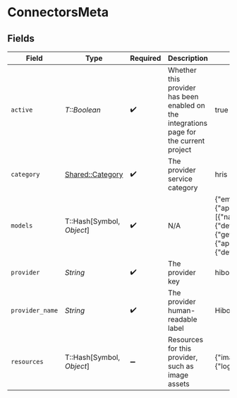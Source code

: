 # ConnectorsMeta


## Fields

| Field                                                                                                                                                                                                                                                                                                                                | Type                                                                                                                                                                                                                                                                                                                                 | Required                                                                                                                                                                                                                                                                                                                             | Description                                                                                                                                                                                                                                                                                                                          | Example                                                                                                                                                                                                                                                                                                                              |
| ------------------------------------------------------------------------------------------------------------------------------------------------------------------------------------------------------------------------------------------------------------------------------------------------------------------------------------ | ------------------------------------------------------------------------------------------------------------------------------------------------------------------------------------------------------------------------------------------------------------------------------------------------------------------------------------ | ------------------------------------------------------------------------------------------------------------------------------------------------------------------------------------------------------------------------------------------------------------------------------------------------------------------------------------ | ------------------------------------------------------------------------------------------------------------------------------------------------------------------------------------------------------------------------------------------------------------------------------------------------------------------------------------ | ------------------------------------------------------------------------------------------------------------------------------------------------------------------------------------------------------------------------------------------------------------------------------------------------------------------------------------ |
| `active`                                                                                                                                                                                                                                                                                                                             | *T::Boolean*                                                                                                                                                                                                                                                                                                                         | :heavy_check_mark:                                                                                                                                                                                                                                                                                                                   | Whether this provider has been enabled on the integrations page for the current project                                                                                                                                                                                                                                              | true                                                                                                                                                                                                                                                                                                                                 |
| `category`                                                                                                                                                                                                                                                                                                                           | [Shared::Category](../../models/shared/category.md)                                                                                                                                                                                                                                                                                  | :heavy_check_mark:                                                                                                                                                                                                                                                                                                                   | The provider service category                                                                                                                                                                                                                                                                                                        | hris                                                                                                                                                                                                                                                                                                                                 |
| `models`                                                                                                                                                                                                                                                                                                                             | T::Hash[Symbol, *Object*]                                                                                                                                                                                                                                                                                                            | :heavy_check_mark:                                                                                                                                                                                                                                                                                                                   | N/A                                                                                                                                                                                                                                                                                                                                  | {"employees":{"create":{"apiPath":"/unified/hris/employees/:id","input":{"defaultFields":[{"name":"first_name","type":"string"}]},"output":{"defaultFields":[{"name":"id","type":"string"}]}}},"time_off":{"get":{"apiPath":"/unified/hris/employees/:id/time_off/:id","output":{"defaultFields":[{"name":"id","type":"string"}]}}}} |
| `provider`                                                                                                                                                                                                                                                                                                                           | *String*                                                                                                                                                                                                                                                                                                                             | :heavy_check_mark:                                                                                                                                                                                                                                                                                                                   | The provider key                                                                                                                                                                                                                                                                                                                     | hibob                                                                                                                                                                                                                                                                                                                                |
| `provider_name`                                                                                                                                                                                                                                                                                                                      | *String*                                                                                                                                                                                                                                                                                                                             | :heavy_check_mark:                                                                                                                                                                                                                                                                                                                   | The provider human-readable label                                                                                                                                                                                                                                                                                                    | Hibob                                                                                                                                                                                                                                                                                                                                |
| `resources`                                                                                                                                                                                                                                                                                                                          | T::Hash[Symbol, *Object*]                                                                                                                                                                                                                                                                                                            | :heavy_minus_sign:                                                                                                                                                                                                                                                                                                                   | Resources for this provider, such as image assets                                                                                                                                                                                                                                                                                    | {"images":{"logo_url":"https://app.stackone.com/assets/logos/hibob.png"}}                                                                                                                                                                                                                                                            |